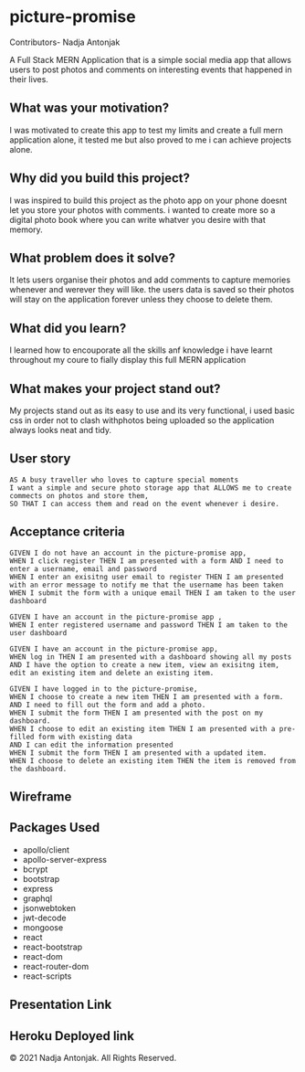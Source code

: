 # picture-promise

Contributors-
Nadja Antonjak

A Full Stack MERN Application that is a simple social media app that allows users to post photos and comments on interesting events that happened in their lives.

## What was your motivation?
I was motivated to create this app to test my limits and create a full mern application alone, it tested me but also proved to me i can achieve projects alone. 

## Why did you build this project?
I was inspired to build this project as the photo app on your phone doesnt let you store your photos with comments. i wanted to create more so a digital photo book where you can write whatver you desire with that memory.

## What problem does it solve?
It lets users organise their photos and add comments to capture memories whenever and werever they will like. the users data is saved so their photos will stay on the application forever unless they choose to delete them.

## What did you learn?
I learned how to encouporate all the skills anf knowledge i have learnt throughout my coure to fially display this full MERN application

## What makes your project stand out?
My projects stand out as its easy to use and its very functional, i used basic css in order not to clash withphotos being uploaded so the application always looks neat and tidy.


## User story
``` 
AS A busy traveller who loves to capture special moments
I want a simple and secure photo storage app that ALLOWS me to create commects on photos and store them,
SO THAT I can access them and read on the event whenever i desire.
``` 

## Acceptance criteria
``` 
GIVEN I do not have an account in the picture-promise app,
WHEN I click register THEN I am presented with a form AND I need to enter a username, email and password
WHEN I enter an exisitng user email to register THEN I am presented with an error message to notify me that the username has been taken
WHEN I submit the form with a unique email THEN I am taken to the user dashboard
 
GIVEN I have an account in the picture-promise app ,
WHEN I enter registered username and password THEN I am taken to the user dashboard

GIVEN I have an account in the picture-promise app,
WHEN log in THEN I am presented with a dashboard showing all my posts
AND I have the option to create a new item, view an exisitng item, edit an existing item and delete an existing item.

GIVEN I have logged in to the picture-promise,
WHEN I choose to create a new item THEN I am presented with a form.
AND I need to fill out the form and add a photo.
WHEN I submit the form THEN I am presented with the post on my dashboard.
WHEN I choose to edit an existing item THEN I am presented with a pre-filled form with existing data
AND I can edit the information presented
WHEN I submit the form THEN I am presented with a updated item.
WHEN I choose to delete an existing item THEN the item is removed from the dashboard.
```
## Wireframe

## Packages Used
 - apollo/client
 - apollo-server-express
 - bcrypt
 - bootstrap
 - express
 - graphql
 - jsonwebtoken
 - jwt-decode
 - mongoose
 - react
 - react-bootstrap
 - react-dom
 - react-router-dom
 - react-scripts

## Presentation Link

## Heroku Deployed link


© 2021 Nadja Antonjak. All Rights Reserved.
